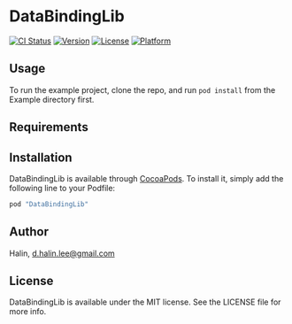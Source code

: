 # DataBindingLib

[![CI Status](http://img.shields.io/travis/Halin/DataBindingLib.svg?style=flat)](https://travis-ci.org/Halin/DataBindingLib)
[![Version](https://img.shields.io/cocoapods/v/DataBindingLib.svg?style=flat)](http://cocoapods.org/pods/DataBindingLib)
[![License](https://img.shields.io/cocoapods/l/DataBindingLib.svg?style=flat)](http://cocoapods.org/pods/DataBindingLib)
[![Platform](https://img.shields.io/cocoapods/p/DataBindingLib.svg?style=flat)](http://cocoapods.org/pods/DataBindingLib)

## Usage

To run the example project, clone the repo, and run `pod install` from the Example directory first.

## Requirements

## Installation

DataBindingLib is available through [CocoaPods](http://cocoapods.org). To install
it, simply add the following line to your Podfile:

```ruby
pod "DataBindingLib"
```

## Author

Halin, d.halin.lee@gmail.com

## License

DataBindingLib is available under the MIT license. See the LICENSE file for more info.

